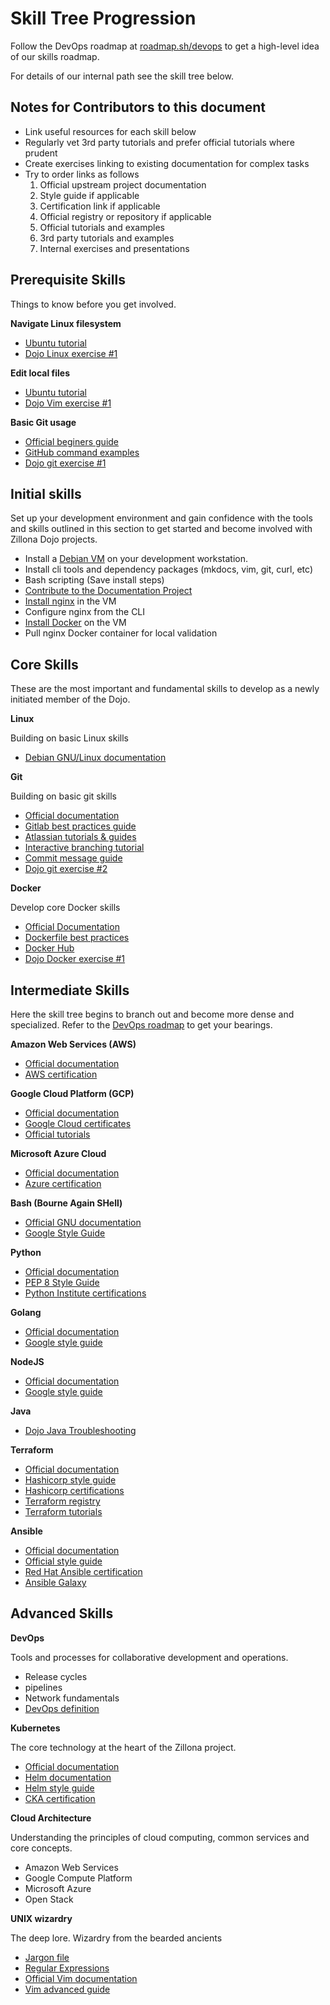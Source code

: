 # Skill Tree Progression

Follow the DevOps roadmap at [roadmap.sh/devops](https://roadmap.sh/devops) to 
get a high-level idea of our skills roadmap. 

For details of our internal path see the skill tree below.

## Notes for Contributors to this document

  * Link useful resources for each skill below
  * Regularly vet 3rd party tutorials and prefer official tutorials where prudent
  * Create exercises linking to existing documentation for complex tasks
  * Try to order links as follows
    1. Official upstream project documentation
    1. Style guide if applicable
    1. Certification link if applicable
    1. Official registry or repository if applicable
    1. Official tutorials and examples
    1. 3rd party tutorials and examples
    1. Internal exercises and presentations

## Prerequisite Skills

Things to know before you get involved.

**Navigate Linux filesystem**

  * [Ubuntu tutorial](https://ubuntu.com/tutorials/command-line-for-beginners#1-overview)
  * [Dojo Linux exercise #1](linux_exercise-1.md)

**Edit local files**

  * [Ubuntu tutorial](https://ubuntu.com/tutorials/command-line-for-beginners#1-overview)
  * [Dojo Vim exercise #1](vim_exercise-1.md)

**Basic Git usage**

  * [Official beginers guide](https://git-scm.com/book/en/v2/Git-Basics-Recording-Changes-to-the-Repository)
  * [GitHub command examples](https://docs.github.com/en/get-started/using-git/about-git#github-and-the-command-line)
  * [Dojo git exercise #1](git_exercise-1.md)

## Initial skills

Set up your development environment and gain confidence with the tools and 
skills outlined in this section to get started and become involved with Zillona 
Dojo projects.

  * Install a [Debian VM](/initial_skills/#install-debian-vm) on your development workstation.
  * Install cli tools and dependency packages (mkdocs, vim, git, curl, etc)
  * Bash scripting (Save install steps)
  * [Contribute to the Documentation Project](/initial_skills/#contribute-to-the-documentation-project)
  * [Install nginx](/initial_skills/#install-nginx) in the VM
  * Configure nginx from the CLI
  * [Install Docker](/initial_skills/#install-docker-engine) on the VM
  * Pull nginx Docker container for local validation

## Core Skills

These are the most important and fundamental skills to develop as a newly 
initiated member of the Dojo.

**Linux**

Building on basic Linux skills

  * [Debian GNU/Linux documentation](https://www.debian.org/doc/)

**Git**

Building on basic git skills

  * [Official documentation](https://www.git-scm.com/doc)
  * [Gitlab best practices guide](https://about.gitlab.com/topics/version-control/version-control-best-practices/)
  * [Atlassian tutorials & guides](https://www.atlassian.com/git/tutorials)
  * [Interactive branching tutorial](https://learngitbranching.js.org/)
  * [Commit message guide](https://cbea.ms/git-commit/)
  * [Dojo git exercise #2](git_exercise-2.md)

**Docker**

Develop core Docker skills

  * [Official Documentation](https://docs.docker.com/)
  * [Dockerfile best practices](https://docs.docker.com/guides/workshop/09_image_best/)
  * [Docker Hub](https://hub.docker.com/)
  * [Dojo Docker exercise #1](docker_exercise-1.md)

## Intermediate Skills

Here the skill tree begins to branch out and become more dense and specialized. 
Refer to the [DevOps roadmap](https://roadmap.sh/devops) to get your bearings.

**Amazon Web Services (AWS)**

  * [Official documentation](https://www.atlassian.com/git/tutorials)
  * [AWS certification](https://aws.amazon.com/certification/)

**Google Cloud Platform (GCP)**

  * [Official documentation](https://cloud.google.com/docs)
  * [Google Cloud certificates](https://cloud.google.com/learn/certification)
  * [Official tutorials](https://cloud.google.com/docs/tutorials)

**Microsoft Azure Cloud**

  * [Official documentation](https://learn.microsoft.com/en-us/azure/?product=popular)
  * [Azure certification](https://learn.microsoft.com/en-us/credentials/browse/?credential_types=certification&products=azure)

**Bash (Bourne Again SHell)**

  * [Official GNU documentation](https://www.gnu.org/savannah-checkouts/gnu/bash/manual/bash.html)
  * [Google Style Guide](https://google.github.io/styleguide/shellguide.html)

**Python**

  * [Official documentation](https://docs.python.org/3/)
  * [PEP 8 Style Guide](https://peps.python.org/pep-0008/)
  * [Python Institute certifications](https://pythoninstitute.org/certification-tracks)

**Golang**

  * [Official documentation](https://go.dev/doc/)
  * [Google style guide](https://google.github.io/styleguide/go/)

**NodeJS**

  * [Official documentation](https://nodejs.org/docs/latest/api/documentation.html)
  * [Google style guide](https://google.github.io/styleguide/jsguide.html)

**Java**

  * [Dojo Java Troubleshooting](java_troubleshooting.md)

**Terraform**

  * [Official documentation](https://developer.hashicorp.com/terraform/docs)
  * [Hashicorp style guide](https://developer.hashicorp.com/terraform/language/style)
  * [Hashicorp certifications](https://developer.hashicorp.com/certifications)
  * [Terraform registry](https://registry.terraform.io/browse/modules)
  * [Terraform tutorials](https://developer.hashicorp.com/terraform/tutorials/)

**Ansible**

  * [Official documentation](https://docs.ansible.com/)
  * [Official style guide](https://docs.ansible.com/ansible/2.10/dev_guide/style_guide/index.html)
  * [Red Hat Ansible certification](https://www.redhat.com/en/technologies/management/ansible/training-and-certification)
  * [Ansible Galaxy](https://galaxy.ansible.com/ui/)

## Advanced Skills

**DevOps**

Tools and processes for collaborative development and operations.

  * Release cycles
  * pipelines
  * Network fundamentals
  * [DevOps definition](https://en.wikipedia.org/wiki/DevOps)

**Kubernetes**

The core technology at the heart of the Zillona project.

  * [Official documentation](https://kubernetes.io/docs/home/)
  * [Helm documentation](https://helm.sh/docs/)
  * [Helm style guide](https://helm.sh/docs/chart_template_guide/yaml_techniques/)
  * [CKA certification](https://training.linuxfoundation.org/certification/certified-kubernetes-administrator-cka/)

**Cloud Architecture**

Understanding the principles of cloud computing, common services and core
concepts.

  * Amazon Web Services
  * Google Compute Platform
  * Microsoft Azure
  * Open Stack

**UNIX wizardry**

The deep lore. Wizardry from the bearded ancients

  * [Jargon file](http://www.catb.org/jargon/html/)
  * [Regular Expressions](https://en.wikipedia.org/wiki/Regular_expression)
  * [Official Vim documentation](https://www.vim.org/docs.php)
  * [Vim advanced guide](https://thevaluable.dev/vim-advanced/)
